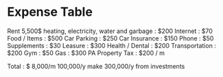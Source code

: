 # Expense Table

Rent 5,500$
heating, electricity, water and garbage : $200
Internet : $70
Food / Items : $500
Car Parking : $250
Car Insurance : $150
Phone : $50
Supplements : $30
Leasure : $300
Health / Dental : $200
Transportation : $200
Gym : $50
Gas : $300
PA Property Tax : $200 / m

Total : $ 8,000/m
100,000/y
make 300,000/y from investments
